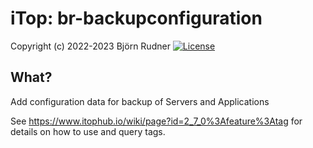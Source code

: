 # iTop: br-backupconfiguration

Copyright (c) 2022-2023 Björn Rudner
[![License](https://img.shields.io/github/license/rudnerbjoern/iTop-br-backupconfiguration)](https://github.com/rudnerbjoern/iTop-br-backupconfiguration/blob/main/LICENSE)

## What?

Add configuration data for backup of Servers and Applications

See <https://www.itophub.io/wiki/page?id=2_7_0%3Afeature%3Atag> for details on how to use and query tags.

